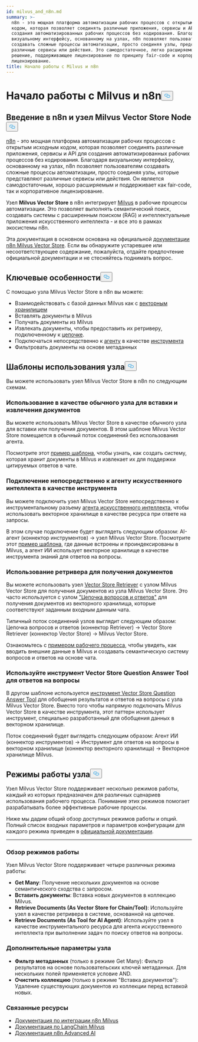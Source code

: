 ```yaml
---
id: milvus_and_n8n.md
summary: >-
  n8n - это мощная платформа автоматизации рабочих процессов с открытым исходным
  кодом, которая позволяет соединять различные приложения, сервисы и API для
  создания автоматизированных рабочих процессов без кодирования. Благодаря
  визуальному интерфейсу, основанному на узлах, n8n позволяет пользователям
  создавать сложные процессы автоматизации, просто соединяя узлы, представляющие
  различные сервисы или действия. Это самодостаточное, легко расширяемое
  решение, поддерживающее лицензирование по принципу fair-code и корпоративное
  лицензирование.
title: Начало работы с Milvus и n8n
---
```

<h1 id="Getting-Started-with-Milvus-and-n8n" class="common-anchor-header">Начало работы с Milvus и n8n<button data-href="#Getting-Started-with-Milvus-and-n8n" class="anchor-icon" translate="no">
      <svg translate="no"
        aria-hidden="true"
        focusable="false"
        height="20"
        version="1.1"
        viewBox="0 0 16 16"
        width="16"
      >
        <path
          fill="#0092E4"
          fill-rule="evenodd"
          d="M4 9h1v1H4c-1.5 0-3-1.69-3-3.5S2.55 3 4 3h4c1.45 0 3 1.69 3 3.5 0 1.41-.91 2.72-2 3.25V8.59c.58-.45 1-1.27 1-2.09C10 5.22 8.98 4 8 4H4c-.98 0-2 1.22-2 2.5S3 9 4 9zm9-3h-1v1h1c1 0 2 1.22 2 2.5S13.98 12 13 12H9c-.98 0-2-1.22-2-2.5 0-.83.42-1.64 1-2.09V6.25c-1.09.53-2 1.84-2 3.25C6 11.31 7.55 13 9 13h4c1.45 0 3-1.69 3-3.5S14.5 6 13 6z"
        ></path>
      </svg>
    </button></h1><h2 id="Introduction-to-n8n-and-the-Milvus-Vector-Store-Node" class="common-anchor-header">Введение в n8n и узел Milvus Vector Store Node<button data-href="#Introduction-to-n8n-and-the-Milvus-Vector-Store-Node" class="anchor-icon" translate="no">
      <svg translate="no"
        aria-hidden="true"
        focusable="false"
        height="20"
        version="1.1"
        viewBox="0 0 16 16"
        width="16"
      >
        <path
          fill="#0092E4"
          fill-rule="evenodd"
          d="M4 9h1v1H4c-1.5 0-3-1.69-3-3.5S2.55 3 4 3h4c1.45 0 3 1.69 3 3.5 0 1.41-.91 2.72-2 3.25V8.59c.58-.45 1-1.27 1-2.09C10 5.22 8.98 4 8 4H4c-.98 0-2 1.22-2 2.5S3 9 4 9zm9-3h-1v1h1c1 0 2 1.22 2 2.5S13.98 12 13 12H9c-.98 0-2-1.22-2-2.5 0-.83.42-1.64 1-2.09V6.25c-1.09.53-2 1.84-2 3.25C6 11.31 7.55 13 9 13h4c1.45 0 3-1.69 3-3.5S14.5 6 13 6z"
        ></path>
      </svg>
    </button></h2><p><a href="https://n8n.io/">n8n</a> - это мощная платформа автоматизации рабочих процессов с открытым исходным кодом, которая позволяет соединять различные приложения, сервисы и API для создания автоматизированных рабочих процессов без кодирования. Благодаря визуальному интерфейсу, основанному на узлах, n8n позволяет пользователям создавать сложные процессы автоматизации, просто соединяя узлы, которые представляют различные сервисы или действия. Он является самодостаточным, хорошо расширяемым и поддерживает как fair-code, так и корпоративное лицензирование.</p>
<p>Узел <strong>Milvus Vector Store</strong> в n8n интегрирует <a href="https://milvus.io/">Milvus</a> в рабочие процессы автоматизации. Это позволяет выполнять семантический поиск, создавать системы с расширенным поиском (RAG) и интеллектуальные приложения искусственного интеллекта - и все это в рамках экосистемы n8n.</p>
<p>Эта документация в основном основана на официальной <a href="https://docs.n8n.io/integrations/builtin/cluster-nodes/root-nodes/n8n-nodes-langchain.vectorstoremilvus/">документации n8n Milvus Vector Store</a>. Если вы обнаружите устаревшее или несоответствующее содержание, пожалуйста, отдайте предпочтение официальной документации и не стесняйтесь поднимать вопрос.</p>
<h2 id="Key-Features" class="common-anchor-header">Ключевые особенности<button data-href="#Key-Features" class="anchor-icon" translate="no">
      <svg translate="no"
        aria-hidden="true"
        focusable="false"
        height="20"
        version="1.1"
        viewBox="0 0 16 16"
        width="16"
      >
        <path
          fill="#0092E4"
          fill-rule="evenodd"
          d="M4 9h1v1H4c-1.5 0-3-1.69-3-3.5S2.55 3 4 3h4c1.45 0 3 1.69 3 3.5 0 1.41-.91 2.72-2 3.25V8.59c.58-.45 1-1.27 1-2.09C10 5.22 8.98 4 8 4H4c-.98 0-2 1.22-2 2.5S3 9 4 9zm9-3h-1v1h1c1 0 2 1.22 2 2.5S13.98 12 13 12H9c-.98 0-2-1.22-2-2.5 0-.83.42-1.64 1-2.09V6.25c-1.09.53-2 1.84-2 3.25C6 11.31 7.55 13 9 13h4c1.45 0 3-1.69 3-3.5S14.5 6 13 6z"
        ></path>
      </svg>
    </button></h2><p>С помощью узла Milvus Vector Store в n8n вы можете:</p>
<ul>
<li>Взаимодействовать с базой данных Milvus как с <a href="https://docs.n8n.io/glossary/#ai-vector-store">векторным хранилищем</a></li>
<li>Вставлять документы в Milvus</li>
<li>Получать документы из Milvus</li>
<li>Извлекать документы, чтобы предоставить их ретриверу, подключенному к <a href="https://docs.n8n.io/glossary/#ai-chain">цепочке</a>.</li>
<li>Подключаться непосредственно к <a href="https://docs.n8n.io/glossary/#ai-agent">агенту</a> в качестве <a href="https://docs.n8n.io/glossary/#ai-tool">инструмента</a></li>
<li>Фильтровать документы на основе метаданных</li>
</ul>
<h2 id="Node-Usage-Patterns" class="common-anchor-header">Шаблоны использования узла<button data-href="#Node-Usage-Patterns" class="anchor-icon" translate="no">
      <svg translate="no"
        aria-hidden="true"
        focusable="false"
        height="20"
        version="1.1"
        viewBox="0 0 16 16"
        width="16"
      >
        <path
          fill="#0092E4"
          fill-rule="evenodd"
          d="M4 9h1v1H4c-1.5 0-3-1.69-3-3.5S2.55 3 4 3h4c1.45 0 3 1.69 3 3.5 0 1.41-.91 2.72-2 3.25V8.59c.58-.45 1-1.27 1-2.09C10 5.22 8.98 4 8 4H4c-.98 0-2 1.22-2 2.5S3 9 4 9zm9-3h-1v1h1c1 0 2 1.22 2 2.5S13.98 12 13 12H9c-.98 0-2-1.22-2-2.5 0-.83.42-1.64 1-2.09V6.25c-1.09.53-2 1.84-2 3.25C6 11.31 7.55 13 9 13h4c1.45 0 3-1.69 3-3.5S14.5 6 13 6z"
        ></path>
      </svg>
    </button></h2><p>Вы можете использовать узел Milvus Vector Store в n8n по следующим схемам.</p>
<h3 id="Use-as-a-regular-node-to-insert-and-retrieve-documents" class="common-anchor-header">Использование в качестве обычного узла для вставки и извлечения документов</h3><p>Вы можете использовать Milvus Vector Store в качестве обычного узла для вставки или получения документов. В этом шаблоне Milvus Vector Store помещается в обычный поток соединений без использования агента.</p>
<p>Посмотрите этот <a href="https://n8n.io/workflows/3573-create-a-rag-system-with-paul-essays-milvus-and-openai-for-cited-answers/">пример шаблона</a>, чтобы узнать, как создать систему, которая хранит документы в Milvus и извлекает их для поддержки цитируемых ответов в чате.</p>
<h3 id="Connect-directly-to-an-AI-agent-as-a-tool" class="common-anchor-header">Подключение непосредственно к агенту искусственного интеллекта в качестве инструмента</h3><p>Вы можете подключить узел Milvus Vector Store непосредственно к инструментальному разъему <a href="https://docs.n8n.io/integrations/builtin/cluster-nodes/root-nodes/n8n-nodes-langchain.agent/">агента искусственного интеллекта</a>, чтобы использовать векторное хранилище в качестве ресурса при ответе на запросы.</p>
<p>В этом случае подключение будет выглядеть следующим образом: AI-агент (коннектор инструментов) -&gt; узел Milvus Vector Store. Посмотрите этот <a href="https://n8n.io/workflows/3576-paul-graham-essay-search-and-chat-with-milvus-vector-database/">пример шаблона</a>, где данные встроены и проиндексированы в Milvus, а агент ИИ использует векторное хранилище в качестве инструмента знаний для ответов на вопросы.</p>
<h3 id="Use-a-retriever-to-fetch-documents" class="common-anchor-header">Использование ретривера для получения документов</h3><p>Вы можете использовать узел <a href="https://docs.n8n.io/integrations/builtin/cluster-nodes/sub-nodes/n8n-nodes-langchain.retrievervectorstore/">Vector Store Retriever</a> с узлом Milvus Vector Store для получения документов из узла Milvus Vector Store. Это часто используется с узлом <a href="https://docs.n8n.io/integrations/builtin/cluster-nodes/root-nodes/n8n-nodes-langchain.chainretrievalqa/">"Цепочка вопросов и ответов"</a> для получения документов из векторного хранилища, которые соответствуют заданным входным данным чата.</p>
<p>Типичный поток соединений узлов выглядит следующим образом: Цепочка вопросов и ответов (коннектор Retriever) -&gt; Vector Store Retriever (коннектор Vector Store) -&gt; Milvus Vector Store.</p>
<p>Ознакомьтесь с <a href="https://n8n.io/workflows/3574-create-a-paul-graham-essay-qanda-system-with-openai-and-milvus-vector-database/">примером рабочего процесса</a>, чтобы увидеть, как вводить внешние данные в Milvus и создавать семантическую систему вопросов и ответов на основе чата.</p>
<h3 id="Use-the-Vector-Store-Question-Answer-Tool-to-answer-questions" class="common-anchor-header">Используйте инструмент Vector Store Question Answer Tool для ответов на вопросы</h3><p>В другом шаблоне используется <a href="https://docs.n8n.io/integrations/builtin/cluster-nodes/sub-nodes/n8n-nodes-langchain.toolvectorstore/">инструмент Vector Store Question Answer Tool</a> для обобщения результатов и ответов на вопросы с узла Milvus Vector Store. Вместо того чтобы напрямую подключать Milvus Vector Store в качестве инструмента, этот паттерн использует инструмент, специально разработанный для обобщения данных в векторном хранилище.</p>
<p>Поток соединений будет выглядеть следующим образом: Агент ИИ (коннектор инструментов) -&gt; Инструмент для ответов на вопросы в векторном хранилище (коннектор векторного хранилища) -&gt; Векторное хранилище Milvus.</p>
<h2 id="Node-Operation-Modes" class="common-anchor-header">Режимы работы узла<button data-href="#Node-Operation-Modes" class="anchor-icon" translate="no">
      <svg translate="no"
        aria-hidden="true"
        focusable="false"
        height="20"
        version="1.1"
        viewBox="0 0 16 16"
        width="16"
      >
        <path
          fill="#0092E4"
          fill-rule="evenodd"
          d="M4 9h1v1H4c-1.5 0-3-1.69-3-3.5S2.55 3 4 3h4c1.45 0 3 1.69 3 3.5 0 1.41-.91 2.72-2 3.25V8.59c.58-.45 1-1.27 1-2.09C10 5.22 8.98 4 8 4H4c-.98 0-2 1.22-2 2.5S3 9 4 9zm9-3h-1v1h1c1 0 2 1.22 2 2.5S13.98 12 13 12H9c-.98 0-2-1.22-2-2.5 0-.83.42-1.64 1-2.09V6.25c-1.09.53-2 1.84-2 3.25C6 11.31 7.55 13 9 13h4c1.45 0 3-1.69 3-3.5S14.5 6 13 6z"
        ></path>
      </svg>
    </button></h2><p>Узел Milvus Vector Store поддерживает несколько режимов работы, каждый из которых предназначен для различных сценариев использования рабочего процесса. Понимание этих режимов помогает разрабатывать более эффективные рабочие процессы.</p>
<p>Ниже мы дадим общий обзор доступных режимов работы и опций. Полный список входных параметров и параметров конфигурации для каждого режима приведен в <a href="https://docs.n8n.io/integrations/builtin/cluster-nodes/root-nodes/n8n-nodes-langchain.vectorstoremilvus/">официальной документации</a>.</p>
<hr>
<h3 id="Operation-Modes-Overview" class="common-anchor-header">Обзор режимов работы</h3><p>Узел Milvus Vector Store поддерживает четыре различных режима работы:</p>
<ul>
<li><strong>Get Many</strong>: Получение нескольких документов на основе семантического сходства с запросом.</li>
<li><strong>Вставить документы</strong>: Вставка новых документов в коллекцию Milvus.</li>
<li><strong>Retrieve Documents (As Vector Store for Chain/Tool)</strong>: Используйте узел в качестве ретривера в системе, основанной на цепочке.</li>
<li><strong>Retrieve Documents (As Tool for AI Agent)</strong>: Используйте узел в качестве инструментального ресурса для агента искусственного интеллекта при выполнении задач по поиску ответов на вопросы.</li>
</ul>
<h3 id="Additional-Node-Options" class="common-anchor-header">Дополнительные параметры узла</h3><ul>
<li><strong>Фильтр метаданных</strong> (только в режиме Get Many): Фильтр результатов на основе пользовательских ключей метаданных. Для нескольких полей применяется условие AND.</li>
<li><strong>Очистить коллекцию</strong> (только в режиме "Вставка документов"): Удаление существующих документов из коллекции перед вставкой новых.</li>
</ul>
<h3 id="Related-Resources" class="common-anchor-header">Связанные ресурсы</h3><ul>
<li><a href="https://docs.n8n.io/integrations/builtin/cluster-nodes/root-nodes/n8n-nodes-langchain.vectorstoremilvus/">Документация по интеграции n8n Milvus</a></li>
<li><a href="https://js.langchain.com/docs/integrations/vectorstores/milvus/">Документация по LangChain Milvus</a></li>
<li><a href="https://docs.n8n.io/advanced-ai/">Документация n8n Advanced AI</a></li>
</ul>
